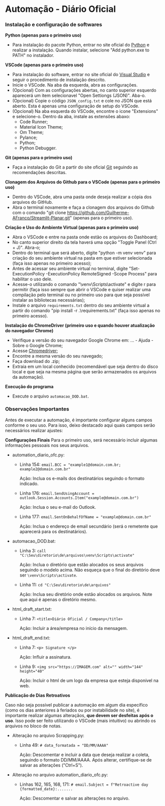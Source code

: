 # Automação - Diário Oficial

### Instalação e configuração de softwares

**Python (apenas para o primeiro uso)**
- Para instalação do pacote Python, entrar no site oficial do [Python](https://www.python.org/downloads/windows/) e realizar a instalação. Quando instalar, selecione "Add python.exe to PATH" no instalador.

**VSCode (apenas para o primeiro uso)**
- Para instalação do software, entrar no site oficial do [Visual Studio](https://code.visualstudio.com/) e seguir o procedimento de instalação descrito.
- Inicie o VSCode. Na aba da esquerda, abra as configurações.
- (Opcional) Com as configurações abertas, no canto superior esquerdo aparecerá um item selecionavel "Open Settiongs (JSON)". Aba-o.
- (Opcional) Copie o código `JSON_config.txt` e cole no JSON que está aberto. Esta é apenas uma configuração de setup do VSCode.
- (Opcional) Na aba esquerda do VSCode, encontre o icone "Extensions" e selecione-o. Dentro da aba, instale as extensões abaxo:
  - Code Runner;
  - Material Icon Theme;
  - Om Theme;
  - Pylance;
  - Python;
  - Python Debugger.

**Git (apenas para o primeiro uso)**
- Faça a instalação do Git a partir do site oficial [Git](https://git-scm.com/downloads) seguindo as recomendações descritas.

**Clonagem dos Arquivos do Github para o VSCode (apenas para o primeiro uso)**
- Dentro do VSCode, abra uma pasta onde deseja realizar a cópia dos arquivos do GitHub.
- Abra o terminal novamente e faça a clonagem dos arquivos do Github com o comando "git clone https://github.com/Guilherme-AFranco/Streamlit-Planar.git" (apenas para o primeiro uso).

**Criação e Uso do Ambiente Virtual (apenas para o primeiro uso)**
- Abra o VSCode e entre na pasta onde estão os arquivos do Dashboard;
- No canto superior direito da tela haverá uma opção "Toggle Panel (Ctrl + J)". Abra-o;
- Dentro do terminal que será aberto, digite "python -m venv venv" para criação do seu ambiente virtual na pasta em que estiver selecionada (faça isso apenas no primeiro acesso);
- Antes de acessar seu ambiente virtual no terminal, digite "Set-ExecutionPolicy -ExecutionPolicy RemoteSigned -Scope Process" para habilitar o uso dele.
- Acesse-o utilizando o comando "\venv\Scripts\activate" e digite r para permitir (faça isso sempre que abrir o VSCode e quiser realizar uma compilação pelo terminal ou no primeiro uso para que seja possível instalar as bibliotecas necessárias);
- Instale o arquivo `requirements.txt` dentro do seu ambiente virtual a partir do comando "pip install -r .\requirements.txt" (faça isso apenas no primeiro acesso).

**Instalação do ChromeDriver (primeiro uso e quando houver atualização do navegador Chrome)**
- Verifique a versão do seu navegador Google Chrome em: ... - Ajuda - Sobre o Google Chrome;
- Acesse [Chromedriver](https://googlechromelabs.github.io/chrome-for-testing/);
- Encontre a mesma versão do seu navegado;
- Faça download do .zip;
- Extraia em um local conhecido (recomendável que seja dentro do disco local e que seja na mesma página que serão armazenados os arquivos da automação).

**Execução do programa**

- Execute o arquivo `automacao_DOD.bat`.

### Observações Importantes

Antes de executar a automação, é importante configurar alguns campos conforme o seu uso. Para isso, deixo destacado aqui quais campos serão necessários realizar ajustes:

**Configurações Finais**
Para o primeiro uso, será necessário incluir algumas informações pessoais nos seus arquivos.

- automation_diario_ofc.py:
  - Linha 154: `email.BCC = "example1@domain.com.br; example2@domain.com.br"`

    Ação: Inclua os e-mails dos destinatários seguindo o formato indicado.
  - Linha 176: `email.SendUsingAccount = outlook.Session.Accounts.Item("example@domain.com.br")`

    Ação: Inclua o seu e-mail do Outlook.
  - Linha 177: `email.SentOnBehalfOfName = "example@domain.com.br"`

    Ação: Inclua o endereço de email secundário (será o remetente que aparecerá para os destinatários).
- automacao_DOD.bat:
  - Linha 3: `call "C:\Seu\diretorio\de\arquivos\venv\Scripts\activate"`

    Ação: Inclua o diretório que estão alocados os seus arquivos seguindo o modelo acima. Não esqueça que o final do diretório deve ser `\venv\Scripts\activate`.
  - Linha 11: `cd "C:\Seu\diretorio\de\arquivos"`

    Ação: Inclua seu diretório onde estão alocados os arquivos. Note que aqui é apenas o diretório mesmo.
- html_draft_start.txt:
  - Linha 7: `<title>Diário Oficial / Company</title>`

    Ação: Incluir a área/empresa no início da mensagem.
- html_draft_end.txt:
  - Linha 7: `<p> Signature </p>`

    Ação: Influir a assinatura.
  - Linha 9: `<img src="https://IMAGEM.com" alt="" width="144" height="40"`

    Ação: Incluir o html de um logo da empresa que esteja disponível na web.

**Publicação de Dias Retroativos**

Caso não seja possível publicar a automação em algum dia específico (como os dias anteriores à feriados ou por instabilidade no site), é importante realizar algumas alteraçãos, **que devem ser desfeitas após o uso**. Isso pode ser feito utilizando o VSCode (mais intuitivo) ou abrindo os arquivos no bloco de notas.

- Alteração no arquivo Scrapping.py:
  - Linha 49: `# data_formatada = "DD/MM/AAAA"`

    Ação: Descomentar e incluir a data que deseja realizar a coleta, seguindo o formato DD/MM/AAAA. Após alterar, certifique-se de salvar as alterações ("Ctrl+S").
- Alteração no arquivo automation_diario_ofc.py:
  - Linhas 162, 165, 168, 171: `# email.Subject = f"Retroactive day {formatted_date}:.......`

    Ação: Descomentar e salvar as alterações no arquivo.
